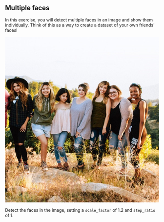## Multiple faces

In this exercise, you will detect multiple faces in an image and show them individually. Think of this as a way to create a dataset of your own friends' faces!

![A group of 7 friends](../i/6.jpg)

<!-- Image preloaded as `friends_image`. -->

<!-- The `Cascade` of classifiers class from `feature` module has already been imported, as well as the `show_detected_face()` function which is used to display the face marked in the image and crop it so it can be shown separately. -->

Detect the faces in the image, setting a `scale_factor` of 1.2 and `step_ratio` of 1.
<!-- 
### Instructions

- Load the trained file from the `data` module.

- Initialize the detector cascade with trained file.
 -->